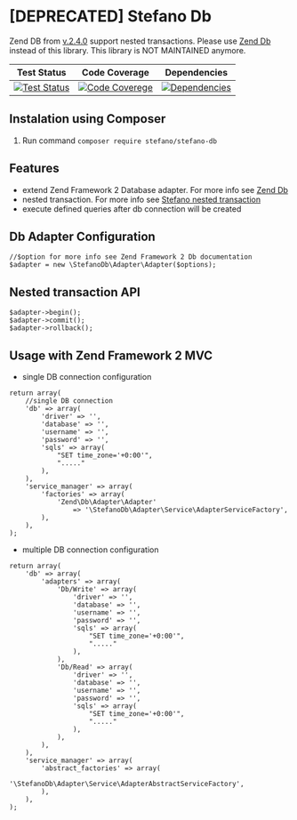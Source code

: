 [DEPRECATED] Stefano Db
=======================

Zend DB from [v.2.4.0](https://github.com/zendframework/zend-db/releases/tag/release-2.4.0) support nested transactions. Please use [Zend Db](https://github.com/zendframework/zend-db/) instead of this library. This library is NOT MAINTAINED anymore.

| Test Status | Code Coverage | Dependencies |
| :---: | :---: | :---: |
| [![Test Status](https://secure.travis-ci.org/bartko-s/stefano-db.png?branch=master)](https://travis-ci.org/bartko-s/stefano-db) | [![Code Coverege](https://coveralls.io/repos/bartko-s/stefano-db/badge.png?branch=master)](https://coveralls.io/r/bartko-s/stefano-db?branch=master) | [![Dependencies](https://www.versioneye.com/user/projects/51bc294809732f0002004f51/badge.png)](https://www.versioneye.com/user/projects/51bc294809732f0002004f51) |

Instalation using Composer
--------------------------
1. Run command  ``` composer require stefano/stefano-db ```

Features
------------
- extend Zend Framework 2 Database adapter. For more info see [Zend Db](http://framework.zend.com/manual/2.3/en/index.html#zend-db)
- nested transaction. For more info see [Stefano nested transaction](https://github.com/bartko-s/stefano-nested-transaction/)
- execute defined queries after db connection will be created


Db Adapter Configuration
------------------------

```
//$option for more info see Zend Framework 2 Db documentation
$adapter = new \StefanoDb\Adapter\Adapter($options);
```

Nested transaction API
----------------------

```
$adapter->begin();
$adapter->commit();
$adapter->rollback();
```

Usage with Zend Framework 2 MVC
-------------------------------

- single DB connection configuration

```
return array(
    //single DB connection
    'db' => array(
        'driver' => '',
        'database' => '',
        'username' => '',
        'password' => '',
        'sqls' => array(
            "SET time_zone='+0:00'",
            "....."
        ),
    ),
    'service_manager' => array(
        'factories' => array(
            'Zend\Db\Adapter\Adapter'
                => '\StefanoDb\Adapter\Service\AdapterServiceFactory',
        ),
    ),
);
```

- multiple DB connection configuration

```
return array(
    'db' => array(
        'adapters' => array(
            'Db/Write' => array(
                'driver' => '',
                'database' => '',
                'username' => '',
                'password' => '',
                'sqls' => array(
                    "SET time_zone='+0:00'",
                    "....."
                ),
            ),
            'Db/Read' => array(
                'driver' => '',
                'database' => '',
                'username' => '',
                'password' => '',
                'sqls' => array(
                    "SET time_zone='+0:00'",
                    "....."
                ),
            ),
        ),
    ),
    'service_manager' => array(
        'abstract_factories' => array(
            '\StefanoDb\Adapter\Service\AdapterAbstractServiceFactory',
        ),
    ),
);
```
